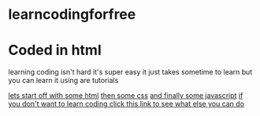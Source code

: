 <h1 id="p">learncodingforfree</h1>
<h1>Coded in html</h1>
<title>Learncodingforfree</title>
<p>learning coding isn't hard it's super easy it just takes sometime to learn but you can learn it using are tutorials</p>
<a href="html">lets start off with some html</a>
<a href="css">then some css</a>
<a href="js">and finally some javascript</a>
<a href="other/">if you don't want to learn coding click this link to see what else you can do</a>
<script>if(document.documentElement.lang =="ja"){document.getElementById("p").innerHTML = document.documentElement.lang = "jp";}</script>
